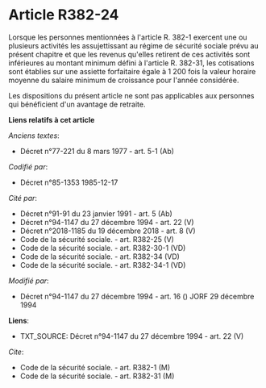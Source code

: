 # Article R382-24

Lorsque les personnes mentionnées à l'article R. 382-1 exercent une ou plusieurs activités les assujettissant au régime de
sécurité sociale prévu au présent chapitre et que les revenus qu'elles retirent de ces activités sont inférieures au montant
minimum défini à l'article R. 382-31, les cotisations sont établies sur une assiette forfaitaire égale à 1 200 fois la valeur
horaire moyenne du salaire minimum de croissance pour l'année considérée.

Les dispositions du présent article ne sont pas applicables aux personnes qui bénéficient d'un avantage de retraite.

**Liens relatifs à cet article**

_Anciens textes_:

  - Décret n°77-221 du 8 mars 1977 - art. 5-1 (Ab)

_Codifié par_:

  - Décret n°85-1353 1985-12-17

_Cité par_:

  - Décret n°91-91 du 23 janvier 1991 - art. 5 (Ab)
  - Décret n°94-1147 du 27 décembre 1994 - art. 22 (V)
  - Décret n°2018-1185 du 19 décembre 2018 - art. 8 (V)
  - Code de la sécurité sociale. - art. R382-25 (V)
  - Code de la sécurité sociale. - art. R382-30-1 (VD)
  - Code de la sécurité sociale. - art. R382-34 (VD)
  - Code de la sécurité sociale. - art. R382-34-1 (VD)

_Modifié par_:

  - Décret n°94-1147 du 27 décembre 1994 - art. 16 () JORF 29 décembre 1994

**Liens**:

  - TXT_SOURCE: Décret n°94-1147 du 27 décembre 1994 - art. 22 (V)

_Cite_:

  - Code de la sécurité sociale. - art. R382-1 (M)
  - Code de la sécurité sociale. - art. R382-31 (M)
